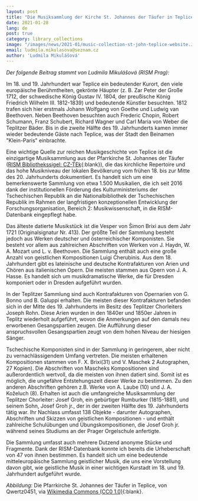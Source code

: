 ```yaml
---
layout: post
title: "Die Musiksammlung der Kirche St. Johannes der Täufer in Teplice"
date: 2021-01-28
lang: de
post: true
category: library_collections
image: "/images/news/2021-01/music-collection-st-john-teplice-website.JPG"
email: ludmila.mikulasova@seznam.cz
author: 'Ludmila Mikulášová'
---
```


_Der folgende Beitrag stammt von Ludmila Mikulášová (RISM Prag):_

Im 18. und 19. Jahrhundert war Teplice ein bedeutender Kurort, den viele europäische Berühmtheiten, gekrönte Häupter (z. B. Zar Peter der Große 1712, der schwedische König Gustav IV. 1804, der preußische König Friedrich Wilhelm III. 1812-1839) und bedeutende Künstler besuchten. 1812 trafen sich hier erstmals Johann Wolfgang von Goethe und Ludwig van Beethoven. Neben Beethoven besuchten auch Frederic Chopin, Robert Schumann, Franz Schubert, Richard Wagner und Carl Maria von Weber die Teplitzer Bäder. Bis in die zweite Hälfte des 19. Jahrhunderts kamen immer wieder bedeutende Gäste nach Teplice, was der Stadt den Beinamen "Klein-Paris" einbrachte.   

Eine wichtige Quelle zur reichen Musikgeschichte von Teplice ist die einzigartige Musiksammlung aus der Pfarrkirche St. Johannes der Täufer ([RISM Bibliothekssigel: CZ-TEk](https://opac.rism.info/search?View=rism&siglum=CZ-TEk){:blank}), die das kirchliche Repertoire und das hohe Musikniveau der lokalen Bevölkerung vom frühen 18. bis zur Mitte des 20. Jahrhunderts dokumentiert. Es handelt sich um eine bemerkenswerte Sammlung von etwa 1.500 Musikalien, die ich seit 2016 dank der institutionellen Förderung des Kulturministeriums der Tschechischen Republik an die Nationalbibliothek der Tschechischen Republik im Rahmen der langfristigen konzeptionellen Entwicklung der Forschungsorganisation, Bereich 2: Musikwissenschaft, in die RISM-Datenbank eingepflegt habe.  

Das älteste datierte Musikstück ist die Vesper von Šimon Brixi aus dem Jahr 1721 (Originalsignatur Nr. 413). Der größte Teil der Sammlung besteht jedoch aus Werken deutscher und österreichischer Komponisten. Sie besteht vor allem aus zahlreichen Abschriften von Werken von J. Haydn, W. A. Mozart und L. v. Beethoven.
Die Sammlung enthält auch eine große Anzahl von geistlichen Kompositionen Luigi Cherubinis. Aus dem 18. Jahrhundert gibt es lateinische und deutsche Kontrafakturen von Arien und Chören aus italienischen Opern. Die meisten stammen aus Opern von J. A. Hasse. Es handelt sich um musikdramatische Werke, die für Dresden komponiert oder in Dresden aufgeführt wurden.  

In der Teplitzer Sammlung sind auch Kontrafakturen von Opernarien von G. Bonno und B. Galuppi erhalten. Die meisten dieser Kontrafakturen befanden sich in der Mitte des 19. Jahrhunderts im Besitz des Teplitzer Chorleiters Joseph Rohn. Diese Arien wurden in den 1840er und 1850er Jahren in Teplitz wiederholt aufgeführt, wovon die Anmerkungen auf den damals neu erworbenen Gesangspartien zeugen. Die Aufführung dieser anspruchsvollen Gesangspartien zeugt von dem hohen Niveau der hiesigen Sänger. 

Tschechische Komponisten sind in der Sammlung in geringerem, aber nicht zu vernachlässigendem Umfang vertreten. Die meisten erhaltenen Kompositionen stammen von F. X. Brixi(31) und V. Maschek 2 Autographen, 27 Kopien). Die Abschriften von Mascheks Kompositionen sind außerordentlich wertvoll, da die meisten von ihnen datiert sind. Somit ist es möglich, die ungefähre Entstehungszeit dieser Werke zu bestimmen. Zu den anderen Abschriften gehören z.B. Werke von A. Laube (10) und J. A. Koželuch (8). Erhalten ist auch die umfangreiche Musiksammlung der Teplitzer Chorleiter: Josef Groh, ein gebürtiger Rumburker (1815-1881), und seinem Sohn, Josef Groh jr., der in der zweiten Hälfte des 19. Jahrhunderts tätig war. Ihr Nachlass umfasst 138 Objekte - darunter Autographen, Abschriften und Skizzen von geistlichen Kompositionen - und enthält zahlreiche Schulübungen und Übungskompositionen, die Josef Groh jr. während seines Studiums an der Prager Orgelschule anfertigte. 

Die Sammlung umfasst auch mehrere Dutzend anonyme Stücke und Fragmente. Dank der RISM-Datenbank konnte ich bereits die Urheberschaft von 47 von ihnen bestimmen. Es handelt sich um eine bedeutende mitteleuropäische Sammlung geistlicher Musik, die uns eine Vorstellung davon gibt, wie geistliche Musik in einer wichtigen Kurstadt im 18. und 19. Jahrhundert aufgeführt wurde.
								           

_Abbildung_: Die Pfarrkirche St. Johannes der Täufer in Teplice, von Qwertz0451, via [Wikimedia Commons (CC0 1.0)](https://commons.wikimedia.org/wiki/File:(TTO)_Kostel_sv._Jana_K%C5%99titele_(Teplice)_1.JPG){:blank}.

